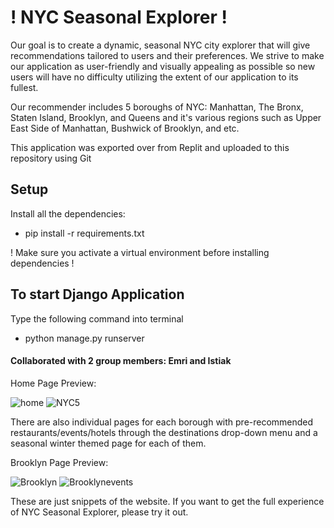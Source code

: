 # ! NYC Seasonal Explorer !

Our goal is to create a dynamic, seasonal NYC city explorer that will give recommendations tailored to users and their preferences. We strive to make our application as user-friendly and visually appealing as possible so new users will have no difficulty utilizing the extent of our application to its fullest.

Our recommender includes 5 boroughs of NYC: Manhattan, The Bronx, Staten Island, Brooklyn, and Queens and it's various regions such as Upper East Side of Manhattan, Bushwick of Brooklyn, and etc.

This application was exported over from Replit and uploaded to this repository using Git

## Setup
Install all the dependencies:
- pip install -r requirements.txt

! Make sure you activate a virtual environment before installing dependencies !

## To start Django Application

Type the following command into terminal 

- python manage.py runserver 

#### Collaborated with 2 group members: Emri and Istiak

Home Page Preview:

![home](https://github.com/darrencodes0/NYC-Seasonal-Explorer/assets/126924973/4406e813-00b8-48c7-ac65-9088291b41ed)
![NYC5](https://github.com/darrencodes0/NYC-Seasonal-Explorer/assets/126924973/8302db18-964b-49ec-af4d-40e28a2c18c8)

There are also individual pages for each borough with pre-recommended restaurants/events/hotels through the destinations drop-down menu and a seasonal winter themed page for each of them.

Brooklyn Page Preview:

![Brooklyn](https://github.com/darrencodes0/NYC-Seasonal-Explorer/assets/126924973/a862005a-c5db-48e6-9922-ab49ffd4315b)
![Brooklynevents](https://github.com/darrencodes0/NYC-Seasonal-Explorer/assets/126924973/3afc9239-33b8-4470-ab59-b87c6b8ec163)

These are just snippets of the website. If you want to get the full experience of NYC Seasonal Explorer, please try it out. 
